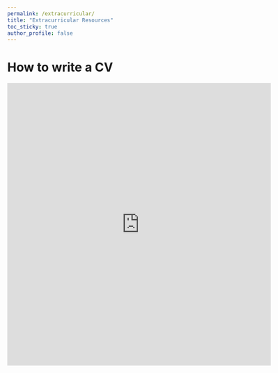 ```yaml
---
permalink: /extracurricular/
title: "Extracurricular Resources"
toc_sticky: true
author_profile: false
---
```

# How to write a CV
<div style="text-align: center"><iframe src="https://docs.google.com/document/d/1QOwvf5GVvmJmwdPpMHz4DNR53IhmBWZ_SPJiE2S6Le0/edit?usp=sharing" frameborder="0" width="120%" height="650" scrolling="yes" allowfullscreen="true"></iframe></div>
